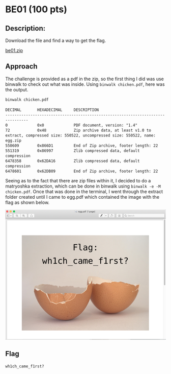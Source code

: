 # BE01 (100 pts)

## Description: 
Download the file and find a way to get the flag.

[be01.zip](be01.zip)
## Approach
The challenge is provided as a pdf in the zip, so the first thing I did was use binwalk to check out what was inside. Using `binwalk chicken.pdf`, here was the output.
```console
binwalk chicken.pdf

DECIMAL       HEXADECIMAL     DESCRIPTION
--------------------------------------------------------------------------------
0             0x0             PDF document, version: "1.4"
72            0x48            Zip archive data, at least v1.0 to extract, compressed size: 550522, uncompressed size: 550522, name: egg.zip
550609        0x866D1         End of Zip archive, footer length: 22
551319        0x86997         Zlib compressed data, default compression
6478358       0x62DA16        Zlib compressed data, default compression
6478601       0x62DB09        End of Zip archive, footer length: 22
```
Seeing as to the fact that there are zip files within it, I decided to do a matryoshka extraction, which can be done in binwalk using `binwalk -e -M chicken.pdf`. Once that was done in the terminal, I went through the extract folder created until I came to egg.pdf which contained the image with the flag as shown below.

![flag](BE01_Flag.png)

## Flag
`wh1ch_came_f1rst?`
